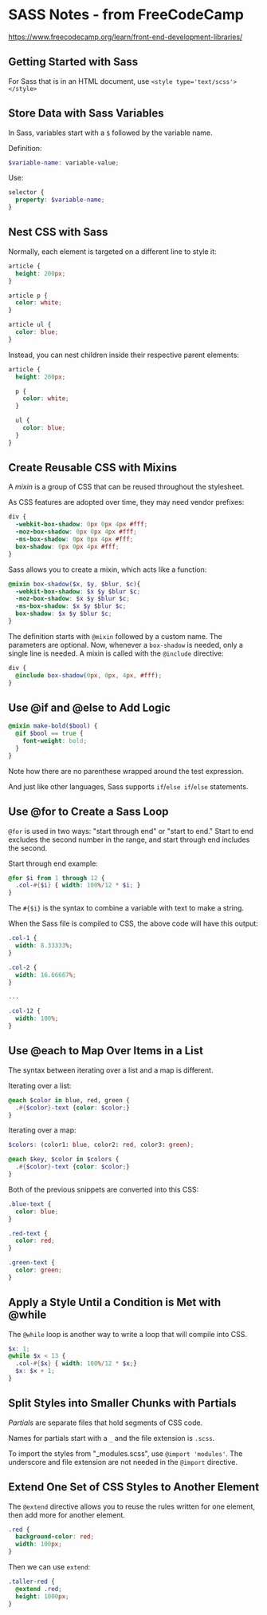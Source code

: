 # SASS Notes - from FreeCodeCamp
https://www.freecodecamp.org/learn/front-end-development-libraries/

## Getting Started with Sass
For Sass that is in an HTML document, use `<style type='text/scss'></style>`

## Store Data with Sass Variables

In Sass, variables start with a `$` followed by the variable name.

Definition: 
``````scss
$variable-name: variable-value;
``````

Use: 
```scss
selector {  
  property: $variable-name;
}
```

## Nest CSS with Sass

Normally, each element is targeted on a different line to style it:
``````css
article {
  height: 200px;
}

article p {
  color: white;
}

article ul {
  color: blue;
}
``````

Instead, you can nest children inside their respective parent elements:

``````scss
article {
  height: 200px;

  p {
    color: white;
  }

  ul {
    color: blue;
  }
}
``````

## Create Reusable CSS with Mixins

A *mixin* is a group of CSS that can be reused throughout the stylesheet.

As CSS features are adopted over time, they may need vendor prefixes: 

``````css
div {
  -webkit-box-shadow: 0px 0px 4px #fff;
  -moz-box-shadow: 0px 0px 4px #fff;
  -ms-box-shadow: 0px 0px 4px #fff;
  box-shadow: 0px 0px 4px #fff;
}
``````

Sass allows you to create a mixin, which acts like a function:

``````scss
@mixin box-shadow($x, $y, $blur, $c){ 
  -webkit-box-shadow: $x $y $blur $c;
  -moz-box-shadow: $x $y $blur $c;
  -ms-box-shadow: $x $y $blur $c;
  box-shadow: $x $y $blur $c;
}
``````

The definition starts with `@mixin` followed by a custom name. The parameters are optional. Now, whenever a `box-shadow` is needed, only a single line is needed. A mixin is called with the `@include` directive:

``````scss
div {
  @include box-shadow(0px, 0px, 4px, #fff);
}
``````

## Use @if and @else to Add Logic

``````scss
@mixin make-bold($bool) {
  @if $bool == true {
    font-weight: bold;
  }
}
``````

Note how there are no parenthese wrapped around the test expression.

And just like other languages, Sass supports `if`/`else if`/`else` statements.

## Use @for to Create a Sass Loop

`@for` is used in two ways: "start through end" or "start to end." Start to end excludes the second number in the range, and start through end includes the second.

Start through end example:

``````scss
@for $i from 1 through 12 {
  .col-#{$i} { width: 100%/12 * $i; }
}

``````
The `#{$i}` is the syntax to combine a variable with text to make a string.

When the Sass file is compiled to CSS, the above code will have this output:

``````css
.col-1 {
  width: 8.33333%;
}

.col-2 {
  width: 16.66667%;
}

...

.col-12 {
  width: 100%;
}
``````

## Use @each to Map Over Items in a List

The syntax between iterating over a list and a map is different.

Iterating over a list:

``````scss
@each $color in blue, red, green {
  .#{$color}-text {color: $color;}
}
``````

Iterating over a map:

``````scss
$colors: (color1: blue, color2: red, color3: green);

@each $key, $color in $colors {
  .#{$color}-text {color: $color;}
}
``````

Both of the previous snippets are converted into this CSS:

``````css
.blue-text {
  color: blue;
}

.red-text {
  color: red;
}

.green-text {
  color: green;
}
``````

## Apply a Style Until a Condition is Met with @while

The `@while` loop is another way to write a loop that will compile into CSS.

``````scss
$x: 1;
@while $x < 13 {
  .col-#{$x} { width: 100%/12 * $x;}
  $x: $x + 1;
}
``````

## Split Styles into Smaller Chunks with Partials

*Partials* are separate files that hold segments of CSS code.

Names for partials start with a `_` and the file extension is `.scss`.

To import the styles from "_modules.scss", use `@import 'modules'`. The underscore and file extension are not needed in the `@import` directive.

## Extend One Set of CSS Styles to Another Element

The `@extend` directive allows you to reuse the rules written for one element, then add more for another element.

``````scss
.red {
  background-color: red;
  width: 100px;
}
``````

Then we can use `extend`:

``````scss
.taller-red {
  @extend .red;
  height: 1000px;
}
``````